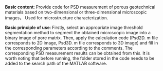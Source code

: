 **Basic content**: Provide code for PSD measurement of porous geotechnical materials based on two-dimensional or three-dimensional microscopic images， Used for microstructure characterization.

**Basic principle of use**: Firstly, select an appropriate image threshold segmentation method to segment the obtained microscopic image into a binary image of pore matrix. Then, apply the calculation code (Psd2D. m file corresponds to 2D image, Psd3D. m file corresponds to 3D image) and fill in the corresponding parameters according to the comments. The corresponding PSD measurement results can be obtained from this. It is worth noting that before running, the folder stored in the code needs to be added to the search path of the MATLAB software.
